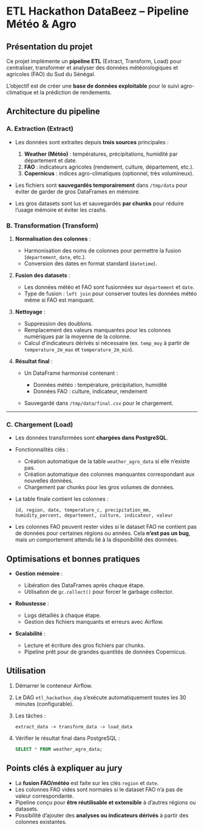 # ETL Hackathon DataBeez – Pipeline Météo & Agro

## Présentation du projet

Ce projet implémente un **pipeline ETL** (Extract, Transform, Load) pour centraliser, transformer et analyser des données météorologiques et agricoles (FAO) du Sud du Sénégal.

L’objectif est de créer une **base de données exploitable** pour le suivi agro-climatique et la prédiction de rendements.



## Architecture du pipeline

### A. Extraction (Extract)

* Les données sont extraites depuis **trois sources** principales :

  1. **Weather (Météo)** : températures, précipitations, humidité par département et date.
  2. **FAO** : indicateurs agricoles (rendement, culture, département, etc.).
  3. **Copernicus** : indices agro-climatiques (optionnel, très volumineux).

* Les fichiers sont **sauvegardés temporairement** dans `/tmp/data` pour éviter de garder de gros DataFrames en mémoire.

* Les gros datasets sont lus et sauvegardés **par chunks** pour réduire l’usage mémoire et éviter les crashs.



### B. Transformation (Transform)

1. **Normalisation des colonnes** :

   * Harmonisation des noms de colonnes pour permettre la fusion (`departement`, `date`, etc.).
   * Conversion des dates en format standard (`datetime`).

2. **Fusion des datasets** :

   * Les données météo et FAO sont fusionnées sur `departement` et `date`.
   * Type de fusion : `left join` pour conserver toutes les données météo même si FAO est manquant.

3. **Nettoyage** :

   * Suppression des doublons.
   * Remplacement des valeurs manquantes pour les colonnes numériques par la moyenne de la colonne.
   * Calcul d’indicateurs dérivés si nécessaire (ex. `temp_moy` à partir de `temperature_2m_max` et `temperature_2m_min`).

4. **Résultat final** :

   * Un DataFrame harmonisé contenant :

     * Données météo : température, précipitation, humidité
     * Données FAO : culture, indicateur, rendement
   * Sauvegardé dans `/tmp/data/final.csv` pour le chargement.

---

### C. Chargement (Load)

* Les données transformées sont **chargées dans PostgreSQL**.
* Fonctionnalités clés :

  * Création automatique de la table `weather_agro_data` si elle n’existe pas.
  * Création automatique des colonnes manquantes correspondant aux nouvelles données.
  * Chargement par chunks pour les gros volumes de données.
* La table finale contient les colonnes :

  ```
  id, region, date, temperature_c, precipitation_mm, humidity_percent, departement, culture, indicateur, valeur
  ```
* Les colonnes FAO peuvent rester vides si le dataset FAO ne contient pas de données pour certaines régions ou années. Cela **n’est pas un bug**, mais un comportement attendu lié à la disponibilité des données.



## Optimisations et bonnes pratiques

* **Gestion mémoire** :

  * Libération des DataFrames après chaque étape.
  * Utilisation de `gc.collect()` pour forcer le garbage collector.
* **Robustesse** :

  * Logs détaillés à chaque étape.
  * Gestion des fichiers manquants et erreurs avec Airflow.
* **Scalabilité** :

  * Lecture et écriture des gros fichiers par chunks.
  * Pipeline prêt pour de grandes quantités de données Copernicus.



## Utilisation

1. Démarrer le conteneur Airflow.
2. Le DAG `etl_hackathon_dag` s’exécute automatiquement toutes les 30 minutes (configurable).
3. Les tâches :

   ```
   extract_data -> transform_data -> load_data
   ```
4. Vérifier le résultat final dans PostgreSQL :

   ```sql
   SELECT * FROM weather_agro_data;
   ```



## Points clés à expliquer au jury

* La **fusion FAO/météo** est faite sur les clés `region` et `date`.
* Les colonnes FAO vides sont normales si le dataset FAO n’a pas de valeur correspondante.
* Pipeline conçu pour **être réutilisable et extensible** à d’autres régions ou datasets.
* Possibilité d’ajouter des **analyses ou indicateurs dérivés** à partir des colonnes existantes.
